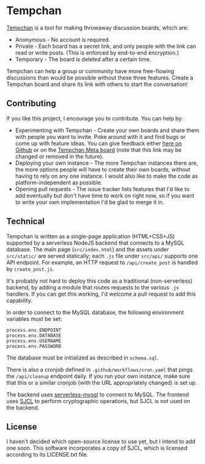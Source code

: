 # Tempchan

[Tempchan](https://tempchan.com) is a tool for making throwaway discussion boards, which are:

* Anonymous - No account is required.
* Private - Each board has a secret link, and only people with the link can read or write posts. (This is enforced by end-to-end encryption.)
* Temporary - The board is deleted after a certain time.

Tempchan can help a group or community have more free-flowing discussions than would be possible without these three features. Create a Tempchan board and share its link with others to start the conversation!


## Contributing

If you like this project, I encourage you to contribute. You can help by:

* Experimenting with Tempchan - Create your own boards and share them with people you want to invite. Poke around with it and find bugs or come up with feature ideas. You can give feedback either [here on Github](https://github.com/zeptocosm/tempchan/issues) or on the [Tempchan Meta board](http://tempchan.com/#) (note that this link may be changed or removed in the future).
* Deploying your own instance - The more Tempchan instances there are, the more options people will have to create their own boards, without having to rely on any one instance. I would also like to make the code as platform-independent as possible.
* Opening pull requests - The issue tracker lists features that I'd like to add eventually but don't have time to work on right now, so if you want to write your own implementation I'd be glad to merge it in.


## Technical

Tempchan is written as a single-page application (HTML+CSS+JS) supported by a serverless NodeJS backend that connects to a MySQL database. The main page (`src/index.html`) and the assets under `src/static/` are served statically; each `.js` file under `src/api/` supports one API endpoint. For example, an HTTP request to `/api/create_post` is handled by `create_post.js`.

It's probably not hard to deploy this code as a traditional (non-serverless) backend, by adding a module that routes requests to the various `.js` handlers. If you can get this working, I'd welcome a pull request to add this capability.

In order to connect to the MySQL database, the following environment variables must be set:

```
process.env.ENDPOINT
process.env.DATABASE
process.env.USERNAME
process.env.PASSWORD
```

The database must be initialized as described in `schema.sql`.

There is also a cronjob defined in `.github/workflows/cron.yaml` that pings the `/api/cleanup` endpoint daily. If you run your own instance, make sure that this or a similar cronjob (with the URL appropriately changed) is set up.

The backend uses [serverless-mysql](https://www.npmjs.com/package/serverless-mysql) to connect to MySQL. The frontend uses [SJCL](https://github.com/bitwiseshiftleft/sjcl) to perform cryptographic operations, but SJCL is not used on the backend.

## License

I haven't decided which open-source license to use yet, but I intend to add one soon. This software incorporates a copy of SJCL, which is licensed according to its LICENSE.txt file.
